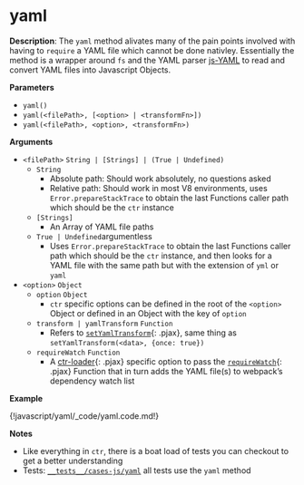 # yaml

__Description__: The `yaml` method alivates many of the pain points involved with having to `require` a YAML file which cannot be done nativley. Essentially the method is a wrapper around `fs` and the YAML parser [js-YAML](https://github.com/nodeca/js-yaml) to read and convert YAML files into Javascript Objects.

__Parameters__

+ `yaml()`
+ `yaml(<filePath>, [<option> | <transformFn>])`
+ `yaml(<filePath>, <option>, <transformFn>)`

__Arguments__

+ `<filePath>` <span class="arr-i"></span> `String | [Strings] | (True | Undefined)`
    * `String`
        - Absolute path: Should work absolutely, no questions asked
        - Relative path: Should work in most V8 environments, uses `Error.prepareStackTrace` to obtain the last Functions caller path which should be the `ctr` instance
    * `[Strings]`
        - An Array of YAML file paths
    * `True | Undefined`<span class="arr-i"></span>argumentless
        - Uses `Error.prepareStackTrace` to obtain the last Functions caller path which should be the `ctr` instance, and then looks for a  YAML file with the same path but with the extension of `yml` or `yaml`
+ `<option>` <span class="arr-i"></span> `Object`
    * `option` <span class="arr-i"></span> `Object`
        - `ctr` specific options can be defined in the root of the `<option>` Object or defined in an Object with the key of `option`
    * `transform | yamlTransform` <span class="arr-i"></span> `Function`
        - Refers to [`setYamlTransform`](../javascript/yaml.md#setyamltransform){: .pjax}, same thing as `setYamlTransform(<data>, {once: true})`
    * `requireWatch` <span class="arr-i"></span> `Function`
        - A [ctr-loader](../javascript/ctr-loader.md){: .pjax} specific option to pass the [`requireWatch`](../javascript/ctr-loader.md#requirewatch){: .pjax} Function that in turn adds the YAML file(s) to webpack’s dependency watch list

__Example__

{!javascript/yaml/_code/yaml.code.md!}

__Notes__

+ Like everything in `ctr`, there is a boat load of tests you can checkout to get a better understanding 
+ Tests: [`__tests__/cases-js/yaml`](https://github.com/ctr-lang/ctr/tree/master/__tests__/cases-js/yaml) <span class="arr-i"></span> all tests use the `yaml` method


<div class="cf"></div>
<div class="end"></div>

